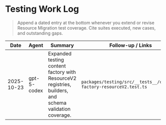 # Testing Work Log

> Append a dated entry at the bottom whenever you extend or revise Resource Migration test coverage. Cite suites executed, new cases, and outstanding gaps.

| Date       | Agent       | Summary                                                                                                | Follow-up / Links                                                   |
| ---------- | ----------- | ------------------------------------------------------------------------------------------------------ | ------------------------------------------------------------------- |
| 2025-10-23 | gpt-5-codex | Expanded testing content factory with ResourceV2 registries, builders, and schema validation coverage. | `packages/testing/src/__tests__/content-factory-resourceV2.test.ts` |
